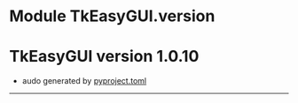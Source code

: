 # Module TkEasyGUI.version

# TkEasyGUI version 1.0.10

- audo generated by [pyproject.toml](https://github.com/kujirahand/tkeasygui-python/blob/main/pyproject.toml)

---------------------------




